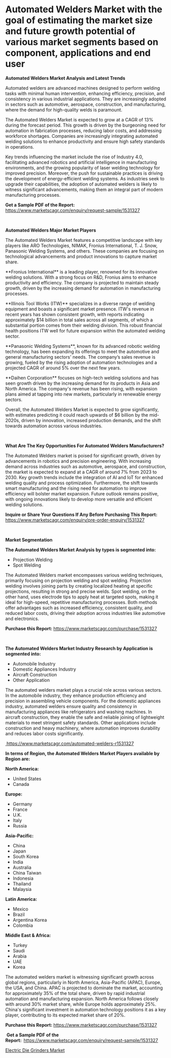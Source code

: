 <p><h1>Automated Welders Market with the goal of estimating the market size and future growth potential of various market segments based on component, applications and end user</h1></p><p><strong>Automated Welders Market Analysis and Latest Trends</strong></p>
<p><p>Automated welders are advanced machines designed to perform welding tasks with minimal human intervention, enhancing efficiency, precision, and consistency in various industrial applications. They are increasingly adopted in sectors such as automotive, aerospace, construction, and manufacturing, where the demand for high-quality welds is paramount.</p><p>The Automated Welders Market is expected to grow at a CAGR of 13% during the forecast period. This growth is driven by the burgeoning need for automation in fabrication processes, reducing labor costs, and addressing workforce shortages. Companies are increasingly integrating automated welding solutions to enhance productivity and ensure high safety standards in operations. </p><p>Key trends influencing the market include the rise of Industry 4.0, facilitating advanced robotics and artificial intelligence in manufacturing environments, and the growing popularity of laser welding technology for improved precision. Moreover, the push for sustainable practices is driving the development of energy-efficient welding systems. As industries seek to upgrade their capabilities, the adoption of automated welders is likely to witness significant advancements, making them an integral part of modern manufacturing processes.</p></p>
<p><strong>Get a Sample PDF of the Report:&nbsp;</strong> <a href="https://www.marketscagr.com/enquiry/request-sample/1531327?utm_campaign=3016&utm_medium=2&utm_source=Github&utm_content=ia&utm_term=09042025&utm_id=automated-welders">https://www.marketscagr.com/enquiry/request-sample/1531327</a></p>
<p>&nbsp;</p>
<p><strong>Automated Welders Major Market Players</strong></p>
<p><p>The Automated Welders Market features a competitive landscape with key players like ARO Technologies, NIMAK, Fronius International, T. J. Snow, Panasonic Welding Systems, and others. These companies are focusing on technological advancements and product innovations to capture market share.</p><p>**Fronius International** is a leading player, renowned for its innovative welding solutions. With a strong focus on R&D, Fronius aims to enhance productivity and efficiency. The company is projected to maintain steady growth, driven by the increasing demand for automation in manufacturing processes.</p><p>**Illinois Tool Works (ITW)** specializes in a diverse range of welding equipment and boasts a significant market presence. ITW's revenue in recent years has shown consistent growth, with reports indicating approximately $14 billion in total sales across all segments, of which a substantial portion comes from their welding division. This robust financial health positions ITW well for future expansion within the automated welding sector.</p><p>**Panasonic Welding Systems**, known for its advanced robotic welding technology, has been expanding its offerings to meet the automotive and general manufacturing sectors' needs. The company’s sales revenue is growing, fueled by the rising adoption of automation technologies and a projected CAGR of around 5% over the next few years.</p><p>**Daihen Corporation** focuses on high-tech welding solutions and has seen growth driven by the increasing demand for its products in Asia and North America. The company's revenue has been rising, with expansion plans aimed at tapping into new markets, particularly in renewable energy sectors.</p><p>Overall, the Automated Welders Market is expected to grow significantly, with estimates predicting it could reach upwards of $6 billion by the mid-2020s, driven by innovation, increased production demands, and the shift towards automation across various industries.</p></p>
<p>&nbsp;</p>
<p><strong>What Are The Key Opportunities For Automated Welders Manufacturers?</strong></p>
<p><p>The Automated Welders market is poised for significant growth, driven by advancements in robotics and precision engineering. With increasing demand across industries such as automotive, aerospace, and construction, the market is expected to expand at a CAGR of around 7% from 2023 to 2030. Key growth trends include the integration of AI and IoT for enhanced welding quality and process optimization. Furthermore, the shift towards smart manufacturing and the rising need for automation to improve efficiency will bolster market expansion. Future outlook remains positive, with ongoing innovations likely to develop more versatile and efficient welding solutions.</p></p>
<p><strong>Inquire or Share Your Questions If Any Before Purchasing This Report:</strong> <a href="https://www.marketscagr.com/enquiry/pre-order-enquiry/1531327?utm_campaign=3016&utm_medium=2&utm_source=Github&utm_content=ia&utm_term=09042025&utm_id=automated-welders">https://www.marketscagr.com/enquiry/pre-order-enquiry/1531327</a></p>
<p>&nbsp;</p>
<p><strong>Market Segmentation</strong></p>
<p><strong>The Automated Welders Market Analysis by types is segmented into:</strong></p>
<p><ul><li>Projection Welding</li><li>Spot Welding</li></ul></p>
<p><p>The Automated Welders market encompasses various welding techniques, primarily focusing on projection welding and spot welding. Projection welding involves joining parts by creating localized heating at specific projections, resulting in strong and precise welds. Spot welding, on the other hand, uses electrode tips to apply heat at targeted spots, making it ideal for high-speed, repetitive manufacturing processes. Both methods offer advantages such as increased efficiency, consistent quality, and reduced labor costs, driving their adoption across industries like automotive and electronics.</p></p>
<p><strong>Purchase this Report:&nbsp;</strong><a href="https://www.marketscagr.com/purchase/1531327?utm_campaign=3016&utm_medium=2&utm_source=Github&utm_content=ia&utm_term=09042025&utm_id=automated-welders">https://www.marketscagr.com/purchase/1531327</a></p>
<p>&nbsp;</p>
<p><strong>The Automated Welders Market Industry Research by Application is segmented into:</strong></p>
<p><ul><li>Automobile Industry</li><li>Domestic Appliances Industry</li><li>Aircraft Construction</li><li>Other Application</li></ul></p>
<p><p>The automated welders market plays a crucial role across various sectors. In the automobile industry, they enhance production efficiency and precision in assembling vehicle components. For the domestic appliances industry, automated welders ensure quality and consistency in manufacturing appliances like refrigerators and washing machines. In aircraft construction, they enable the safe and reliable joining of lightweight materials to meet stringent safety standards. Other applications include construction and heavy machinery, where automation improves durability and reduces labor costs significantly.</p></p>
<p><a href="https://www.marketscagr.com/automated-welders-r1531327?utm_campaign=3016&utm_medium=2&utm_source=Github&utm_content=ia&utm_term=09042025&utm_id=automated-welders">&nbsp;https://www.marketscagr.com/automated-welders-r1531327</a></p>
<p><strong>In terms of Region, the Automated Welders Market Players available by Region are:</strong></p>
<p>
    <p> <strong> North America: </strong>
        <ul>
            <li>United States</li>
            <li>Canada</li>
        </ul>
        </p> 
    <p> <strong> Europe: </strong>
        <ul>
            <li>Germany</li>
            <li>France</li>
            <li>U.K.</li>
            <li>Italy</li>
            <li>Russia</li>
        </ul>
        </p> 
    <p> <strong> Asia-Pacific: </strong>
        <ul>
            <li>China</li>
            <li>Japan</li>
            <li>South Korea</li>
            <li>India</li>
            <li>Australia</li>
            <li>China Taiwan</li>
            <li>Indonesia</li>
            <li>Thailand</li>
            <li>Malaysia</li>
        </ul>
        </p> 
    <p> <strong> Latin America: </strong>
        <ul>
            <li>Mexico</li>
            <li>Brazil</li>
            <li>Argentina Korea</li>
            <li>Colombia</li>
        </ul>
        </p> 
    <p> <strong> Middle East & Africa: </strong>
        <ul>
            <li>Turkey</li>
            <li>Saudi</li>
            <li>Arabia</li>
            <li>UAE</li>
            <li>Korea</li>
        </ul>
    </p>
    </p>
<p><p>The automated welders market is witnessing significant growth across global regions, particularly in North America, Asia-Pacific (APAC), Europe, the USA, and China. APAC is projected to dominate the market, accounting for approximately 35% of the total share, driven by rapid industrial automation and manufacturing expansion. North America follows closely with around 30% market share, while Europe holds approximately 25%. China's significant investment in automation technology positions it as a key player, contributing to its expected market share of 20%.</p></p>
<p><strong>Purchase this Report: </strong><a href="https://www.marketscagr.com/purchase/1531327?utm_campaign=3016&utm_medium=2&utm_source=Github&utm_content=ia&utm_term=09042025&utm_id=automated-welders">https://www.marketscagr.com/purchase/1531327</a></p>
<p>&nbsp;<strong>Get a Sample PDF of the Report:&nbsp;&nbsp;</strong><a href="https://www.marketscagr.com/enquiry/request-sample/1531327?utm_campaign=3016&utm_medium=2&utm_source=Github&utm_content=ia&utm_term=09042025&utm_id=automated-welders">https://www.marketscagr.com/enquiry/request-sample/1531327</a></p>
<p><strong></strong></p>
<p><p><a href="https://github.com/djembashote/Market-Research-Report-List-1/blob/main/electric-die-grinders-market.md?utm_campaign=3016&utm_medium=2&utm_source=Github&utm_content=ia&utm_term=09042025&utm_id=automated-welders">Electric Die Grinders Market</a></p></p>